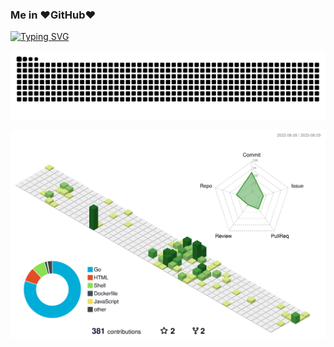 ### Me in ❤️GitHub❤️

[![Typing SVG](https://readme-typing-svg.demolab.com?font=JetBrains+Mono&pause=1000&center=true&vCenter=true&multiline=true&repeat=false&width=800&height=80&lines=Welcome+to+KevinMatt's+workshop;Do+not+go+gentle+into+that+good+night)](https://git.io/typing-svg)

![snake-grid](https://raw.githubusercontent.com/kevinmatthe/kevinmatthe/output/github-contribution-grid-snake.svg)

<!--   profile-green-animate -->
![](./profile-3d-contrib/profile-green-animate.svg)

